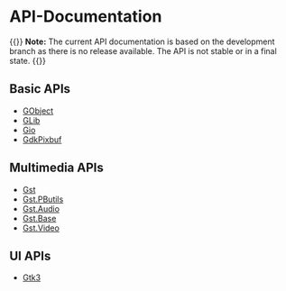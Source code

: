 # API-Documentation

{{<hint info>}}
**Note:** The current API documentation is based on the development branch as there is no release available. The API is not stable or in a final state.
{{</hint>}}

## Basic APIs
- [GObject](../api/gobject.md)
- [GLib](../api/glib.md)
- [Gio](../api/gio.md)
- [GdkPixbuf](../api/gdkpixbuf.md)

## Multimedia APIs
- [Gst](../api/gst.md)
- [Gst.PButils](../api/gst.pbutils.md)
- [Gst.Audio](../api/gst.audi.md)
- [Gst.Base](../api/gst.base.md)
- [Gst.Video](../api/gst.video.md)

## UI APIs
- [Gtk3](../api/gtk3.md)